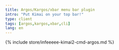```yaml
---
title: Argos/Kargos/xbar menu bar plugin
intro: "Put Kimai on your top bar!"
type: client
tags: [argos,kargos,xbar,cli]
lang: en
---
```


{% include store/infeeeee-kimai2-cmd-argos.md %}
